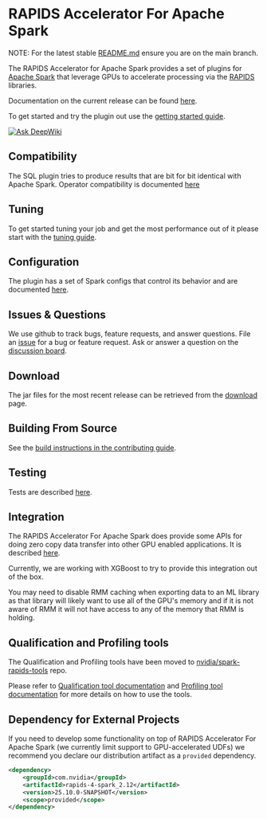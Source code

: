 # RAPIDS Accelerator For Apache Spark
NOTE: For the latest stable [README.md](https://github.com/nvidia/spark-rapids/blob/main/README.md) ensure you are on the main branch.

The RAPIDS Accelerator for Apache Spark provides a set of plugins for
[Apache Spark](https://spark.apache.org) that leverage GPUs to accelerate processing 
via the [RAPIDS](https://rapids.ai) libraries.

Documentation on the current release can be found [here](https://nvidia.github.io/spark-rapids/).

To get started and try the plugin out use the [getting started guide](https://docs.nvidia.com/spark-rapids/user-guide/latest/getting-started/overview.html).

[![Ask DeepWiki](https://deepwiki.com/badge.svg)](https://deepwiki.com/NVIDIA/spark-rapids)

## Compatibility

The SQL plugin tries to produce results that are bit for bit identical with Apache Spark.
Operator compatibility is documented [here](./docs/compatibility.md)

## Tuning

To get started tuning your job and get the most performance out of it please start with the
[tuning guide](https://docs.nvidia.com/spark-rapids/user-guide/latest/tuning-guide.html).

## Configuration

The plugin has a set of Spark configs that control its behavior and are documented
[here](docs/configs.md).

## Issues & Questions

We use github to track bugs, feature requests, and answer questions. File an
[issue](https://github.com/NVIDIA/spark-rapids/issues/new/choose) for a bug or feature request. Ask
or answer a question on the [discussion board](https://github.com/NVIDIA/spark-rapids/discussions).

## Download

The jar files for the most recent release can be retrieved from the [download](https://nvidia.github.io/spark-rapids/docs/download.html)
page.

## Building From Source

See the [build instructions in the contributing guide](CONTRIBUTING.md#building-from-source).

## Testing

Tests are described [here](tests/README.md).

## Integration
The RAPIDS Accelerator For Apache Spark does provide some APIs for doing zero copy data
transfer into other GPU enabled applications.  It is described
[here](https://docs.nvidia.com/spark-rapids/user-guide/latest/additional-functionality/ml-integration.html).

Currently, we are working with XGBoost to try to provide this integration out of the box.

You may need to disable RMM caching when exporting data to an ML library as that library
will likely want to use all of the GPU's memory and if it is not aware of RMM it will not have
access to any of the memory that RMM is holding.

## Qualification and Profiling tools

The Qualification and Profiling tools have been moved to
[nvidia/spark-rapids-tools](https://github.com/NVIDIA/spark-rapids-tools) repo.

Please refer to [Qualification tool documentation](https://docs.nvidia.com/spark-rapids/user-guide/latest/qualification/overview.html)
and [Profiling tool documentation](https://docs.nvidia.com/spark-rapids/user-guide/latest/profiling/overview.html)
for more details on how to use the tools.

## Dependency for External Projects

If you need to develop some functionality on top of RAPIDS Accelerator For Apache Spark (we currently
limit support to GPU-accelerated UDFs) we recommend you declare our distribution artifact
as a `provided` dependency.

```xml
<dependency>
    <groupId>com.nvidia</groupId>
    <artifactId>rapids-4-spark_2.12</artifactId>
    <version>25.10.0-SNAPSHOT</version>
    <scope>provided</scope>
</dependency>
```
